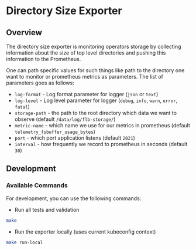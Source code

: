 # Directory Size Exporter

## Overview

The directory size exporter is monitoring operators storage by collecting information about the size of top level directories and pushing this information to the Prometheus. 

One can path specific values for such things like path to the directory one want to monitor or prometheus metrics as parameters. 
The list of parameters goes as follows:
* `log-format` - Log format parameter for logger (`json` or `text`)
* `log-level` - Log level parameter for logger (`debug`, `info`, `warn`, `error`, `fatal`)
* `storage-path` - the path to the root directory which data we want to observe (default `/data/log/flb-storage/`)
* `metric-name` - which name we use for our metrics in prometheus (default `telemetry_fsbuffer_usage_bytes`)
* `port` - which port application listens (default `2021`)
* `interval` - how frequently we record to prometheus in seconds (default `30`)


## Development

### Available Commands

For development, you can use the following commands:

- Run all tests and validation

```bash
make
```

- Run the exporter locally (uses current kubeconfig context)

```bash
make run-local
```
